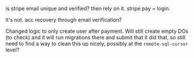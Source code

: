 is stripe email unique and verified? then rely on it. stripe pay = login.

it's not. acc recovery through email verification?

Changed logic to only create user after payment. Will still create empty DOs (to check) and it will run migrations there and submit that it did that, so still need to find a way to clean this up nicely, possibly at the `remote-sql-cursor` level?
